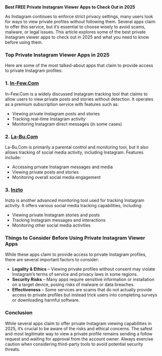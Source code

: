 **Best FREE Private Instagram Viewer Apps to Check Out in 2025**

As Instagram continues to enforce strict privacy settings, many users look for ways to view private profiles without following them. Several apps claim to offer this service, but it’s essential to choose wisely to avoid scams, malware, or legal issues. This article explores some of the best private Instagram viewer apps to check out in 2025 and what you need to know before using them.

### Top Private Instagram Viewer Apps in 2025

Here are some of the most talked-about apps that claim to provide access to private Instagram profiles:
### 1. **[In-Few.Com](https://in-few.com/)**
In-Few.Com is a widely discussed Instagram tracking tool that claims to allow users to view private posts and stories without detection. It operates as a premium subscription service with features such as:
- Viewing private Instagram posts and stories
- Tracking real-time Instagram activity
- Monitoring Instagram direct messages (in some cases)

### 2. **[La-Bu.Com](https://la-bu.com/)**
La-Bu.Com is primarily a parental control and monitoring tool, but it also allows tracking of social media activity, including Instagram. Features include:
- Accessing private Instagram messages and media
- Viewing private posts and stories
- Monitoring overall social media engagement

### 3. **[Inzto](https://inzto.com/)**
Inzto is another advanced monitoring tool used for tracking Instagram activity. It offers various social media tracking capabilities, including:
- Viewing private Instagram stories and posts
- Tracking Instagram messages and interactions
- Monitoring other social media activities

### Things to Consider Before Using Private Instagram Viewer Apps

While these apps claim to provide access to private Instagram profiles, there are several important factors to consider:

- **Legality & Ethics** – Viewing private profiles without consent may violate Instagram’s terms of service and privacy laws in some regions.
- **Security Risks** – Many apps require sensitive information or installation on a target device, posing risks of malware or data breaches.
- **Effectiveness** – Some services are scams that do not actually provide access to private profiles but instead trick users into completing surveys or downloading harmful software.

### Conclusion

While several apps claim to offer private Instagram viewing capabilities in 2025, it’s crucial to be aware of the risks and ethical concerns. The safest and most legitimate way to view a private profile remains sending a follow request and waiting for approval from the account owner. Always exercise caution when considering third-party tools to avoid potential security threats.

